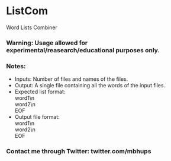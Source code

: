 # ListCom
Word Lists Combiner

### Warning: Usage allowed for experimental/reasearch/educational purposes only.

### Notes:

* Inputs: Number of files and names of the files.
* Output: A single file containing all the words of the input files.
* Expected list format:<br>
  word1\n <br>
  word2\n <br>
  EOF <br>
* Output file format:<br>
  word1\n <br>
  word2\n <br>
  EOF <br>
  
### Contact me through Twitter: twitter.com/mbhups
